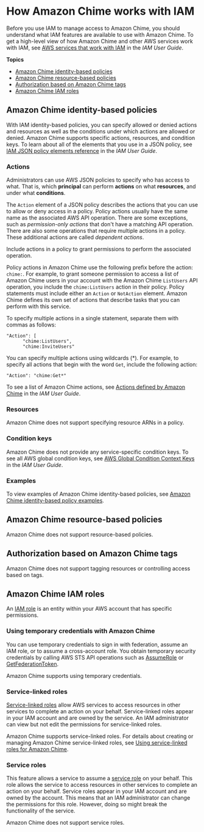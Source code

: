 # How Amazon Chime works with IAM<a name="security_iam_service-with-iam"></a>

Before you use IAM to manage access to Amazon Chime, you should understand what IAM features are available to use with Amazon Chime\. To get a high\-level view of how Amazon Chime and other AWS services work with IAM, see [AWS services that work with IAM](https://docs.aws.amazon.com/IAM/latest/UserGuide/reference_aws-services-that-work-with-iam.html) in the *IAM User Guide*\.

**Topics**
+ [Amazon Chime identity\-based policies](#security_iam_service-with-iam-id-based-policies)
+ [Amazon Chime resource\-based policies](#security_iam_service-with-iam-resource-based-policies)
+ [Authorization based on Amazon Chime tags](#security_iam_service-with-iam-tags)
+ [Amazon Chime IAM roles](#security_iam_service-with-iam-roles)

## Amazon Chime identity\-based policies<a name="security_iam_service-with-iam-id-based-policies"></a>

With IAM identity\-based policies, you can specify allowed or denied actions and resources as well as the conditions under which actions are allowed or denied\. Amazon Chime supports specific actions, resources, and condition keys\. To learn about all of the elements that you use in a JSON policy, see [IAM JSON policy elements reference](https://docs.aws.amazon.com/IAM/latest/UserGuide/reference_policies_elements.html) in the *IAM User Guide*\.

### Actions<a name="security_iam_service-with-iam-id-based-policies-actions"></a>

Administrators can use AWS JSON policies to specify who has access to what\. That is, which **principal** can perform **actions** on what **resources**, and under what **conditions**\.

The `Action` element of a JSON policy describes the actions that you can use to allow or deny access in a policy\. Policy actions usually have the same name as the associated AWS API operation\. There are some exceptions, such as *permission\-only actions* that don't have a matching API operation\. There are also some operations that require multiple actions in a policy\. These additional actions are called *dependent actions*\.

Include actions in a policy to grant permissions to perform the associated operation\.

Policy actions in Amazon Chime use the following prefix before the action: `chime:`\. For example, to grant someone permission to access a list of Amazon Chime users in your account with the Amazon Chime `ListUsers` API operation, you include the `chime:ListUsers` action in their policy\. Policy statements must include either an `Action` or `NotAction` element\. Amazon Chime defines its own set of actions that describe tasks that you can perform with this service\.

To specify multiple actions in a single statement, separate them with commas as follows:

```
"Action": [
      "chime:ListUsers",
      "chime:InviteUsers"
```

You can specify multiple actions using wildcards \(\*\)\. For example, to specify all actions that begin with the word `Get`, include the following action:

```
"Action": "chime:Get*"
```



To see a list of Amazon Chime actions, see [Actions defined by Amazon Chime](https://docs.aws.amazon.com/IAM/latest/UserGuide/list_amazonchime.html#amazonchime-actions-as-permissions) in the *IAM User Guide*\.

### Resources<a name="security_iam_service-with-iam-id-based-policies-resources"></a>

Amazon Chime does not support specifying resource ARNs in a policy\.

### Condition keys<a name="security_iam_service-with-iam-id-based-policies-conditionkeys"></a>

Amazon Chime does not provide any service\-specific condition keys\. To see all AWS global condition keys, see [AWS Global Condition Context Keys](https://docs.aws.amazon.com/IAM/latest/UserGuide/reference_policies_condition-keys.html) in the *IAM User Guide*\.

### Examples<a name="security_iam_service-with-iam-id-based-policies-examples"></a>



To view examples of Amazon Chime identity\-based policies, see [Amazon Chime identity\-based policy examples](security_iam_id-based-policy-examples.md)\.

## Amazon Chime resource\-based policies<a name="security_iam_service-with-iam-resource-based-policies"></a>

Amazon Chime does not support resource\-based policies\.

## Authorization based on Amazon Chime tags<a name="security_iam_service-with-iam-tags"></a>

Amazon Chime does not support tagging resources or controlling access based on tags\.

## Amazon Chime IAM roles<a name="security_iam_service-with-iam-roles"></a>

An [IAM role](https://docs.aws.amazon.com/IAM/latest/UserGuide/id_roles.html) is an entity within your AWS account that has specific permissions\.

### Using temporary credentials with Amazon Chime<a name="security_iam_service-with-iam-roles-tempcreds"></a>

You can use temporary credentials to sign in with federation, assume an IAM role, or to assume a cross\-account role\. You obtain temporary security credentials by calling AWS STS API operations such as [AssumeRole](https://docs.aws.amazon.com/STS/latest/APIReference/API_AssumeRole.html) or [GetFederationToken](https://docs.aws.amazon.com/STS/latest/APIReference/API_GetFederationToken.html)\. 

Amazon Chime supports using temporary credentials\. 

### Service\-linked roles<a name="security_iam_service-with-iam-roles-service-linked"></a>

[Service\-linked roles](https://docs.aws.amazon.com/IAM/latest/UserGuide/id_roles_terms-and-concepts.html#iam-term-service-linked-role) allow AWS services to access resources in other services to complete an action on your behalf\. Service\-linked roles appear in your IAM account and are owned by the service\. An IAM administrator can view but not edit the permissions for service\-linked roles\.

Amazon Chime supports service\-linked roles\. For details about creating or managing Amazon Chime service\-linked roles, see [Using service\-linked roles for Amazon Chime](using-service-linked-roles.md)\.

### Service roles<a name="security_iam_service-with-iam-roles-service"></a>

This feature allows a service to assume a [service role](https://docs.aws.amazon.com/IAM/latest/UserGuide/id_roles_terms-and-concepts.html#iam-term-service-role) on your behalf\. This role allows the service to access resources in other services to complete an action on your behalf\. Service roles appear in your IAM account and are owned by the account\. This means that an IAM administrator can change the permissions for this role\. However, doing so might break the functionality of the service\.

Amazon Chime does not support service roles\. 
